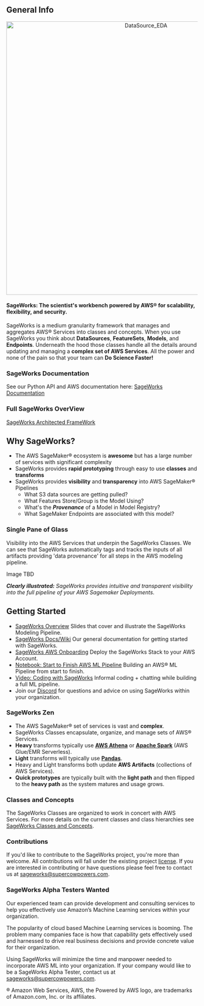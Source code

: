 ## General Info
<p align="center">
<img width="720" alt="DataSource_EDA" aligh="right" src="https://github.com/SuperCowPowers/sageworks/assets/4806709/a5b063f7-a291-4dba-a766-b2e906920066">
</p>

#### SageWorks: The scientist's workbench powered by AWS® for scalability, flexibility, and security.

SageWorks is a medium granularity framework that manages and aggregates AWS® Services into classes and concepts. When you use SageWorks you think about **DataSources**, **FeatureSets**, **Models**, and **Endpoints**. Underneath the hood those classes handle all the details around updating and managing a **complex set of AWS Services**. All the power and none of the pain so that your team can **Do Science Faster!**



### SageWorks Documentation
See our Python API and AWS documentation here: [SageWorks Documentation](https://supercowpowers.github.io/sageworks/)

### Full SageWorks OverView
[SageWorks Architected FrameWork](https://docs.google.com/presentation/d/1ZiSy4ulEx5gfNQS76yRv8vgkehJ9gXRJ1PulutLKzis/edit?usp=sharing)


## Why SageWorks?

- The AWS SageMaker® ecosystem is **awesome** but has a large number of services with significant complexity
- SageWorks provides **rapid prototyping** through easy to use **classes** and **transforms**
- SageWorks provides **visibility** and **transparency** into AWS SageMaker® Pipelines
    - What S3 data sources are getting pulled?
    - What Features Store/Group is the Model Using?
    - What's the ***Provenance*** of a Model in Model Registry?
    - What SageMaker Endpoints are associated with this model?


### Single Pane of Glass
Visibility into the AWS Services that underpin the SageWorks Classes. We can see that SageWorks automatically tags and tracks the inputs of all artifacts providing 'data provenance' for all steps in the AWS modeling pipeline.

Image TBD

<i><b> Clearly illustrated:</b> SageWorks provides intuitive and transparent visibility into the full pipeline of your AWS Sagemaker Deployments.</i>


## Getting Started
- [SageWorks Overview](https://docs.google.com/presentation/d/1ZiSy4ulEx5gfNQS76yRv8vgkehJ9gXRJ1PulutLKzis/edit?usp=sharing) Slides that cover and illustrate the SageWorks Modeling Pipeline.
- [SageWorks Docs/Wiki](https://github.com/SuperCowPowers/sageworks/wiki) Our general documentation for getting started with SageWorks.
- [SageWorks AWS Onboarding](https://github.com/SuperCowPowers/sageworks/wiki/Onboarding-SageWorks-to-AWS) Deploy the SageWorks Stack to your AWS Account. 
- [Notebook: Start to Finish AWS ML Pipeline](https://nbviewer.org/github/SuperCowPowers/sageworks/blob/main/notebooks/ML_Pipeline_with_SageWorks.ipynb) Building an AWS® ML Pipeline from start to finish.
- [Video: Coding with SageWorks](https://drive.google.com/file/d/1iO7IuQtTYdx4BtQjxv9lI1aVJ2ZcAo43/view?usp=sharing) Informal coding + chatting while building a full ML pipeline.
- Join our [Discord](https://discord.gg/WHAJuz8sw8) for questions and advice on using SageWorks within your organization.

### SageWorks Zen
- The AWS SageMaker® set of services is vast and **complex**.
- SageWorks Classes encapsulate, organize, and manage sets of AWS® Services.
- **Heavy** transforms typically use **[AWS Athena](https://aws.amazon.com/athena/)** or **[Apache Spark](https://spark.apache.org/)** (AWS Glue/EMR Serverless).
- **Light** transforms will typically use **[Pandas](https://pandas.pydata.org/)**.
- Heavy and Light transforms both update **AWS Artifacts** (collections of AWS Services).
- **Quick prototypes** are typically built with the **light path** and then flipped to the **heavy path** as the system matures and usage grows.

### Classes and Concepts
The SageWorks Classes are organized to work in concert with AWS Services. For more details on the current classes and class hierarchies see [SageWorks Classes and Concepts](sageworks_classes_concepts.md).

### Contributions
If you'd like to contribute to the SageWorks project, you're more than welcome. All contributions will fall under the existing project [license](https://github.com/SuperCowPowers/sageworks/blob/main/LICENSE). If you are interested in contributing or have questions please feel free to contact us at [sageworks@supercowpowers.com](mailto:sageworks@supercowpowers.com).


### SageWorks Alpha Testers Wanted
Our experienced team can provide development and consulting services to help you effectively use Amazon’s Machine Learning services within your organization.

The popularity of cloud based Machine Learning services is booming. The problem many companies face is how that capability gets effectively used and harnessed to drive real business decisions and provide concrete value for their organization.

Using SageWorks will minimize the time and manpower needed to incorporate AWS ML into your organization. If your company would like to be a SageWorks Alpha Tester, contact us at [sageworks@supercowpowers.com](mailto:sageworks@supercowpowers.com).

® Amazon Web Services, AWS, the Powered by AWS logo, are trademarks of Amazon.com, Inc. or its affiliates.
